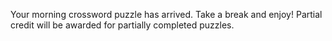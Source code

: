 Your morning crossword puzzle has arrived.  Take a break and enjoy!  Partial credit will be awarded for partially completed puzzles.